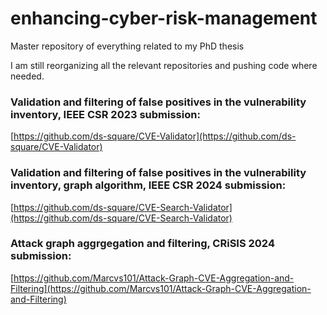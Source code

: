 # enhancing-cyber-risk-management
Master repository of everything related to my PhD thesis

I am still reorganizing all the relevant repositories and pushing code where needed.


### Validation and filtering of false positives in the vulnerability inventory, IEEE CSR 2023 submission:

[https://github.com/ds-square/CVE-Validator](https://github.com/ds-square/CVE-Validator)


### Validation and filtering of false positives in the vulnerability inventory, graph algorithm, IEEE CSR 2024 submission:

[https://github.com/ds-square/CVE-Search-Validator](https://github.com/ds-square/CVE-Search-Validator)


### Attack graph aggrgegation and filtering, CRiSIS 2024 submission:

[https://github.com/Marcvs101/Attack-Graph-CVE-Aggregation-and-Filtering](https://github.com/Marcvs101/Attack-Graph-CVE-Aggregation-and-Filtering)
